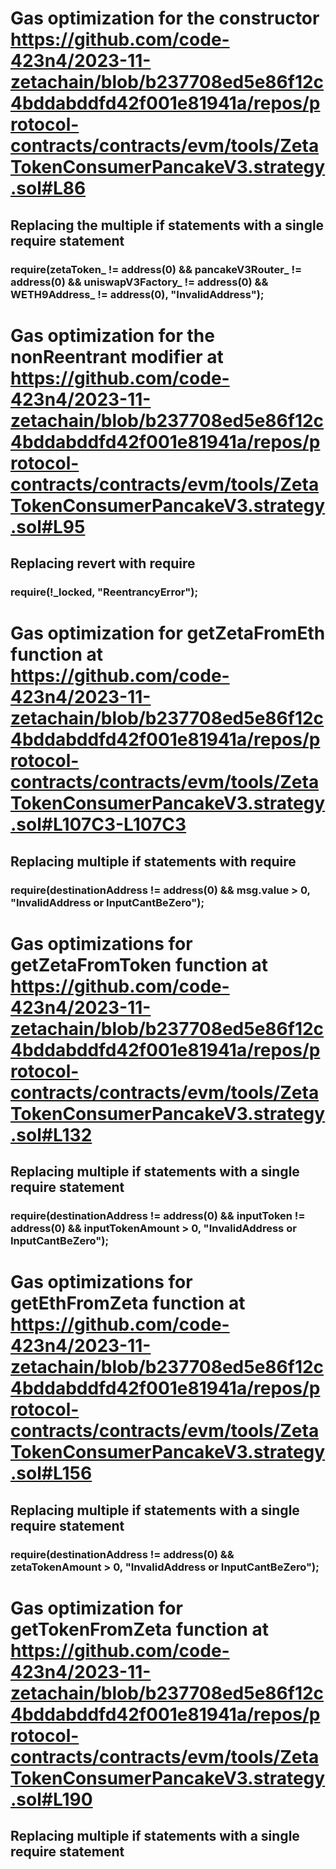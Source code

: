 # Gas optimization for the constructor https://github.com/code-423n4/2023-11-zetachain/blob/b237708ed5e86f12c4bddabddfd42f001e81941a/repos/protocol-contracts/contracts/evm/tools/ZetaTokenConsumerPancakeV3.strategy.sol#L86
## Replacing the multiple if statements with a single require statement
### require(zetaToken_ != address(0) && pancakeV3Router_ != address(0) && uniswapV3Factory_ != address(0) && WETH9Address_ != address(0), "InvalidAddress");

# Gas optimization for the nonReentrant modifier at https://github.com/code-423n4/2023-11-zetachain/blob/b237708ed5e86f12c4bddabddfd42f001e81941a/repos/protocol-contracts/contracts/evm/tools/ZetaTokenConsumerPancakeV3.strategy.sol#L95
## Replacing revert with require
### require(!_locked, "ReentrancyError");

# Gas optimization for getZetaFromEth function at https://github.com/code-423n4/2023-11-zetachain/blob/b237708ed5e86f12c4bddabddfd42f001e81941a/repos/protocol-contracts/contracts/evm/tools/ZetaTokenConsumerPancakeV3.strategy.sol#L107C3-L107C3
## Replacing multiple if statements with require
### require(destinationAddress != address(0) && msg.value > 0, "InvalidAddress or InputCantBeZero");

# Gas optimizations for getZetaFromToken function at https://github.com/code-423n4/2023-11-zetachain/blob/b237708ed5e86f12c4bddabddfd42f001e81941a/repos/protocol-contracts/contracts/evm/tools/ZetaTokenConsumerPancakeV3.strategy.sol#L132 
## Replacing multiple if statements with a single require statement
### require(destinationAddress != address(0) && inputToken != address(0) && inputTokenAmount > 0, "InvalidAddress or InputCantBeZero");

# Gas optimizations for getEthFromZeta function at https://github.com/code-423n4/2023-11-zetachain/blob/b237708ed5e86f12c4bddabddfd42f001e81941a/repos/protocol-contracts/contracts/evm/tools/ZetaTokenConsumerPancakeV3.strategy.sol#L156
## Replacing multiple if statements with a single require statement
### require(destinationAddress != address(0) && zetaTokenAmount > 0, "InvalidAddress or InputCantBeZero");

# Gas optimization for getTokenFromZeta function at https://github.com/code-423n4/2023-11-zetachain/blob/b237708ed5e86f12c4bddabddfd42f001e81941a/repos/protocol-contracts/contracts/evm/tools/ZetaTokenConsumerPancakeV3.strategy.sol#L190
## Replacing multiple if statements with a single require statement 




